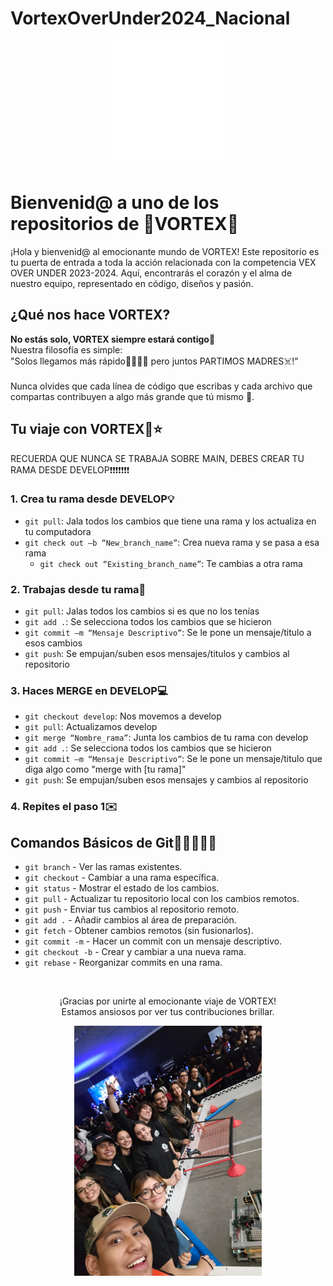 # VortexOverUnder2024_Nacional

<div align="center">
  <img src=".github/VortexLogo.png" alt="VORTEX Logo" width="200">
</div>

# Bienvenid@ a uno de los repositorios de 🌌VORTEX🌌

¡Hola y bienvenid@ al emocionante mundo de VORTEX! Este repositorio es tu puerta de entrada a toda la acción relacionada con la competencia VEX OVER UNDER 2023-2024. Aquí, encontrarás el corazón y el alma de nuestro equipo, representado en código, diseños y pasión.

## ¿Qué nos hace VORTEX?

**No estás solo, VORTEX siempre estará contigo💖** <br>
Nuestra filosofía es simple: <br>
"Solos llegamos más rápido🏃‍♀️🏃‍♂️ pero juntos PARTIMOS MADRES☠️!" <br><br>
Nunca olvides que cada línea de código que escribas y cada archivo que compartas contribuyen a algo más grande que tú mismo 🤟.<br>

## Tu viaje con VORTEX🚀⭐

RECUERDA QUE NUNCA SE TRABAJA SOBRE MAIN, DEBES CREAR TU RAMA DESDE DEVELOP❗❗❗❗❗❗❗

### 1. Crea tu rama desde DEVELOP💡
- `git pull`: Jala todos los cambios que tiene una rama y los actualiza en tu computadora
- `git check out –b “New_branch_name”`: Crea nueva rama y se pasa a esa rama
  - `git check out “Existing_branch_name”`: Te cambias a otra rama

### 2. Trabajas desde tu rama🌲
- `git pull`: Jalas todos los cambios si es que no los tenías
- `git add .`: Se selecciona todos los cambios que se hicieron
- `git commit –m “Mensaje Descriptivo”`: Se le pone un mensaje/titulo a esos cambios
- `git push`: Se empujan/suben esos mensajes/titulos y cambios al repositorio

### 3. Haces MERGE en DEVELOP💻
- `git checkout develop`: Nos movemos a develop
- `git pull`: Actualizamos develop
- `git merge “Nombre_rama”`: Junta los cambios de tu rama con develop
- `git add .`: Se selecciona todos los cambios que se hicieron
- `git commit –m “Mensaje Descriptivo”`: Se le pone un mensaje/titulo que diga algo como "merge with [tu rama]"
- `git push`: Se empujan/suben esos mensajes y cambios al repositorio

### 4. Repites el paso 1✉️

## Comandos Básicos de Git🤸‍♀️🤸‍♂️🤸

- `git branch` - Ver las ramas existentes.
- `git checkout` - Cambiar a una rama específica.
- `git status` - Mostrar el estado de los cambios.
- `git pull` - Actualizar tu repositorio local con los cambios remotos.
- `git push` - Enviar tus cambios al repositorio remoto.
- `git add .` - Añadir cambios al área de preparación.
- `git fetch` - Obtener cambios remotos (sin fusionarlos).
- `git commit -m` - Hacer un commit con un mensaje descriptivo.
- `git checkout -b` - Crear y cambiar a una nueva rama.
- `git rebase` - Reorganizar commits en una rama.
<br>
<div align="center">
  <p>¡Gracias por unirte al emocionante viaje de VORTEX!<br>Estamos ansiosos por ver tus contribuciones brillar.</p>
</div>

<div align="center">
  <img src=".github/us.jpg" alt="VORTEX team" width="300">

  
</div>
